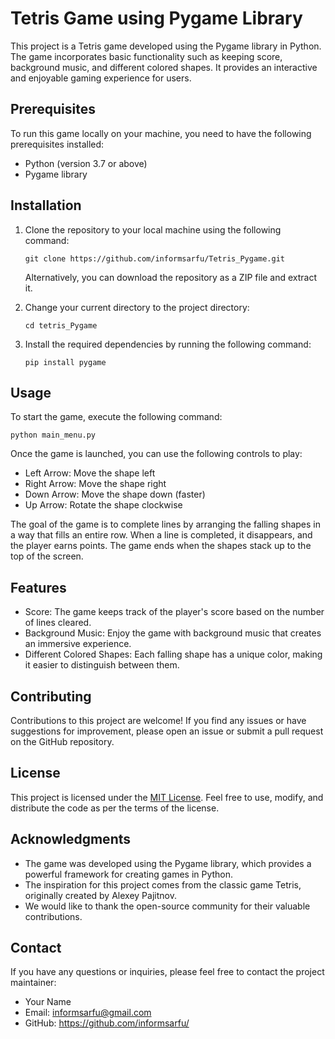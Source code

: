 # Tetris Game using Pygame Library

This project is a Tetris game developed using the Pygame library in Python. The game incorporates basic functionality such as keeping score, background music, and different colored shapes. It provides an interactive and enjoyable gaming experience for users.

## Prerequisites

To run this game locally on your machine, you need to have the following prerequisites installed:

- Python (version 3.7 or above)
- Pygame library

## Installation

1. Clone the repository to your local machine using the following command:

   ```
   git clone https://github.com/informsarfu/Tetris_Pygame.git
   ```

   Alternatively, you can download the repository as a ZIP file and extract it.

2. Change your current directory to the project directory:

   ```
   cd tetris_Pygame
   ```

3. Install the required dependencies by running the following command:

   ```
   pip install pygame
   ```

## Usage

To start the game, execute the following command:

```
python main_menu.py
```

Once the game is launched, you can use the following controls to play:

- Left Arrow: Move the shape left
- Right Arrow: Move the shape right
- Down Arrow: Move the shape down (faster)
- Up Arrow: Rotate the shape clockwise

The goal of the game is to complete lines by arranging the falling shapes in a way that fills an entire row. When a line is completed, it disappears, and the player earns points. The game ends when the shapes stack up to the top of the screen.

## Features

- Score: The game keeps track of the player's score based on the number of lines cleared.
- Background Music: Enjoy the game with background music that creates an immersive experience.
- Different Colored Shapes: Each falling shape has a unique color, making it easier to distinguish between them.

## Contributing

Contributions to this project are welcome! If you find any issues or have suggestions for improvement, please open an issue or submit a pull request on the GitHub repository.

## License

This project is licensed under the [MIT License](LICENSE). Feel free to use, modify, and distribute the code as per the terms of the license.

## Acknowledgments

- The game was developed using the Pygame library, which provides a powerful framework for creating games in Python.
- The inspiration for this project comes from the classic game Tetris, originally created by Alexey Pajitnov.
- We would like to thank the open-source community for their valuable contributions.

## Contact

If you have any questions or inquiries, please feel free to contact the project maintainer:

- Your Name
- Email: informsarfu@gmail.com
- GitHub: https://github.com/informsarfu/
